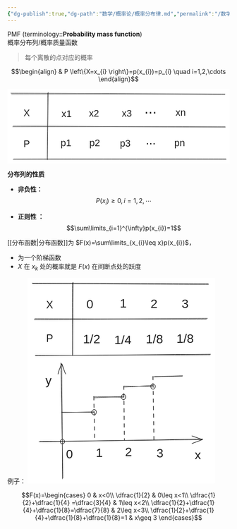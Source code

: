 ```yaml
---
{"dg-publish":true,"dg-path":"数学/概率论/概率分布律.md","permalink":"/数学/概率论/概率分布律/","dgPassFrontmatter":true,"noteIcon":"","created":"2024-05-21T15:20:28.412+08:00","updated":"2024-09-04T14:29:41.683+08:00"}
---
```


PMF   (terminology::**Probability mass function**)  
概率分布列/概率质量函数
>每个离散的点对应的概率

$$\begin{align}
 & P \left\{X=x_{i} \right\}=p(x_{i})=p_{i} \quad  i=1,2,\cdots
\end{align}$$

<svg xmlns="http://www.w3.org/2000/svg" version="1.1" viewBox="0 0 651.1904273054424 218.25835109083118" width="651.1904273054424" height="218.25835109083118">  <!-- svg-source:excalidraw -->    <defs>    <style class="style-fonts">      @font-face {        font-family: "Virgil";        src: url("https://excalidraw.com/Virgil.woff2");      }      @font-face {        font-family: "Cascadia";        src: url("https://excalidraw.com/Cascadia.woff2");      }      @font-face {        font-family: "Assistant";        src: url("https://excalidraw.com/Assistant-Regular.woff2");      }    </style>      </defs>  <rect x="0" y="0" width="651.1904273054424" height="218.25835109083118" fill="#ffffff"></rect><g stroke-linecap="round"><g transform="translate(10.426605924963951 13.311196283687877) rotate(0 313.1182355762029 1.232675344149584)"><path d="M-0.43 -0.69 C104.04 -0.57, 523.07 1.18, 627.41 1.71 M1.55 1.56 C105.91 1.73, 523.25 2.47, 627.08 2.86" stroke="#1e1e1e" stroke-width="1" fill="none"></path></g></g><mask></mask><g stroke-linecap="round"><g transform="translate(16.806987226759702 207.04975422225107) rotate(0 311.8740104190444 -0.18074568723091033)"><path d="M-0.36 -0.36 C103.76 -0.46, 520.51 -0.19, 624.38 -0.04 M1.65 -1.59 C105.7 -2.12, 519.83 -2.03, 623.77 -1.99" stroke="#1e1e1e" stroke-width="1" fill="none"></path></g></g><mask></mask><g stroke-linecap="round"><g transform="translate(15.4400689659019 109.71159637526353) rotate(0 311.0653955013634 0.9918527578054182)"><path d="M1 -0.83 C104.76 -0.48, 519.85 2.2, 623.28 2.83 M0.06 1.35 C103.71 1.3, 519.52 1.2, 622.93 1.14" stroke="#1e1e1e" stroke-width="1" fill="none"></path></g></g><mask></mask><g stroke-linecap="round"><g transform="translate(119.44141072501321 11.0439554542304) rotate(0 -0.9894983262966264 98.19539816542601)"><path d="M0.13 -1.04 C-0.15 31.87, -1.59 164.12, -1.95 197.21 M-1.26 1.02 C-1.68 33.62, -2.63 163.06, -2.89 195.52" stroke="#1e1e1e" stroke-width="1" fill="none"></path></g></g><mask></mask><g transform="translate(47.23012536075089 54.79045691340025) rotate(0 9.337890625 16.09999999999991)"><text x="0" y="25.760546874999996" font-family="Helvetica, Segoe UI Emoji" font-size="28px" fill="#1e1e1e" text-anchor="start" style="white-space: pre;" direction="ltr" dominant-baseline="alphabetic">X</text></g><g transform="translate(47.18298695118017 145.27455645620057) rotate(0 9.337890625 16.09999999999991)"><text x="0" y="25.760546874999996" font-family="Helvetica, Segoe UI Emoji" font-size="28px" fill="#1e1e1e" text-anchor="start" style="white-space: pre;" direction="ltr" dominant-baseline="alphabetic">P</text></g><g transform="translate(158.7091974760903 56.57052142775092) rotate(0 14.7861328125 16.09999999999991)"><text x="0" y="25.760546874999996" font-family="Helvetica, Segoe UI Emoji" font-size="28px" fill="#1e1e1e" text-anchor="start" style="white-space: pre;" direction="ltr" dominant-baseline="alphabetic">x1</text></g><g transform="translate(156.14468245885212 142.516244068991) rotate(0 15.572265625 16.09999999999991)"><text x="0" y="25.760546874999996" font-family="Helvetica, Segoe UI Emoji" font-size="28px" fill="#1e1e1e" text-anchor="start" style="white-space: pre;" direction="ltr" dominant-baseline="alphabetic">p1</text></g><g transform="translate(240.1587912561206 142.55291426997155) rotate(0 15.572265625 16.09999999999991)"><text x="0" y="25.760546874999996" font-family="Helvetica, Segoe UI Emoji" font-size="28px" fill="#1e1e1e" text-anchor="start" style="white-space: pre;" direction="ltr" dominant-baseline="alphabetic">p2</text></g><g transform="translate(329.6515436851707 143.68264985728865) rotate(0 15.572265625 16.09999999999991)"><text x="0" y="25.760546874999996" font-family="Helvetica, Segoe UI Emoji" font-size="28px" fill="#1e1e1e" text-anchor="start" style="white-space: pre;" direction="ltr" dominant-baseline="alphabetic">p3</text></g><g transform="translate(239.03911545249264 56.15924372049949) rotate(0 14.7861328125 16.09999999999991)"><text x="0" y="25.760546874999996" font-family="Helvetica, Segoe UI Emoji" font-size="28px" fill="#1e1e1e" text-anchor="start" style="white-space: pre;" direction="ltr" dominant-baseline="alphabetic">x2</text></g><g transform="translate(335.25008314906006 55.46552834564818) rotate(0 14.7861328125 16.09999999999991)"><text x="0" y="25.760546874999996" font-family="Helvetica, Segoe UI Emoji" font-size="28px" fill="#1e1e1e" text-anchor="start" style="white-space: pre;" direction="ltr" dominant-baseline="alphabetic">x3</text></g><g transform="translate(401.3917227475872 33.3780097182057) rotate(0 17.923404311204536 24.729467975248326)"><text x="0" y="39.567988755912765" font-family="Helvetica, Segoe UI Emoji" font-size="43.0077703917362px" fill="#1e1e1e" text-anchor="start" style="white-space: pre;" direction="ltr" dominant-baseline="alphabetic">...</text></g><g transform="translate(405.5821887589958 130.8932302985363) rotate(0 14.55563821296846 20.082858300634598)"><text x="0" y="32.133255443321815" font-family="Helvetica, Segoe UI Emoji" font-size="34.926710088060226px" fill="#1e1e1e" text-anchor="start" style="white-space: pre;" direction="ltr" dominant-baseline="alphabetic">...</text></g><g transform="translate(492.9897761147463 53.4268304371717) rotate(0 14.7861328125 16.09999999999991)"><text x="0" y="25.760546874999996" font-family="Helvetica, Segoe UI Emoji" font-size="28px" fill="#1e1e1e" text-anchor="start" style="white-space: pre;" direction="ltr" dominant-baseline="alphabetic">xn</text></g><g transform="translate(489.16438855450144 141.82806457466359) rotate(0 15.572265625 16.09999999999991)"><text x="0" y="25.760546874999996" font-family="Helvetica, Segoe UI Emoji" font-size="28px" fill="#1e1e1e" text-anchor="start" style="white-space: pre;" direction="ltr" dominant-baseline="alphabetic">pn</text></g></svg>

**分布列的性质**
- **非负性：**
$$P(x_{i})\geq 0,i=1,2,\cdots$$

- **正则性 ：**
$$\sum\limits_{i=1}^{\infty}p(x_{i})=1$$


[[分布函数\|分布函数]]为 $F(x)=\sum\limits_{x_{i}\leq x}p(x_{i})$，
- 为一个阶梯函数
- $X$ 在 $x_{k}$ 处的概率就是 $F(x)$ 在间断点处的跃度

例子：
<svg xmlns="http://www.w3.org/2000/svg" version="1.1" viewBox="0 0 424.7525350546463 465.8749177631353" width="424.7525350546463" height="465.8749177631353">  <!-- svg-source:excalidraw -->    <defs>    <style class="style-fonts">      @font-face {        font-family: "Virgil";        src: url("https://excalidraw.com/Virgil.woff2");      }      @font-face {        font-family: "Cascadia";        src: url("https://excalidraw.com/Cascadia.woff2");      }      @font-face {        font-family: "Assistant";        src: url("https://excalidraw.com/Assistant-Regular.woff2");      }    </style>      </defs>  <rect x="0" y="0" width="424.7525350546463" height="465.8749177631353" fill="#ffffff"></rect><g stroke-linecap="round"><g transform="translate(11.153494500806552 12.367022899876702) rotate(0 198.96812931203306 0.6700848455764117)"><path d="M0.2 0.19 C66.79 0.6, 332.64 2.17, 399.03 2.25 M-1.15 -0.75 C65.42 -0.65, 332.12 0.21, 398.66 0.6" stroke="#1e1e1e" stroke-width="1" fill="none"></path></g></g><mask></mask><g stroke-linecap="round"><g transform="translate(16.869547523727725 175.24804443501034) rotate(0 198.65233343486568 -0.8073718670038943)"><path d="M1.09 0.91 C67.37 0.49, 332.02 -1.94, 397.88 -2.3 M0.21 0.34 C66.36 0.05, 330.84 -0.5, 397.24 -1.12" stroke="#1e1e1e" stroke-width="1" fill="none"></path></g></g><mask></mask><g stroke-linecap="round"><g transform="translate(15.359024327602686 93.23223614464314) rotate(0 195.60835220721998 -0.0778437921976547)"><path d="M0.58 -0.68 C65.42 -0.8, 324.88 0.21, 390.16 0.22 M-0.58 1.57 C64.53 1.01, 326.88 -1.52, 392.32 -1.7" stroke="#1e1e1e" stroke-width="1" fill="none"></path></g></g><mask></mask><g stroke-linecap="round"><g transform="translate(102.60026680277078 10.465154100814743) rotate(0 -0.8300379779057465 82.37094249358665)"><path d="M-1.06 0.38 C-1.25 27.88, -0.48 137.02, -0.61 164.29 M0.59 -0.47 C0.28 27.26, -0.46 138.03, -1.01 165.6" stroke="#1e1e1e" stroke-width="1" fill="none"></path></g></g><mask></mask><g transform="translate(42.026026611727715 47.161787785401884) rotate(0 7.833064135933171 13.505441180783237)"><text x="0" y="21.609164633858395" font-family="Helvetica, Segoe UI Emoji" font-size="23.487723792666383px" fill="#1e1e1e" text-anchor="start" style="white-space: pre;" direction="ltr" dominant-baseline="alphabetic">X</text></g><g transform="translate(41.986484685155474 123.06412841716701) rotate(0 7.833064135933171 13.505441180783237)"><text x="0" y="21.609164633858395" font-family="Helvetica, Segoe UI Emoji" font-size="23.487723792666383px" fill="#1e1e1e" text-anchor="start" style="white-space: pre;" direction="ltr" dominant-baseline="alphabetic">P</text></g><g transform="translate(133.23654692329077 43.29841937290166) rotate(0 15.5654296875 16.09999999999991)"><text x="0" y="25.760546874999996" font-family="Helvetica, Segoe UI Emoji" font-size="28px" fill="#1e1e1e" text-anchor="start" style="white-space: pre;" direction="ltr" dominant-baseline="alphabetic">0  </text></g><g transform="translate(209.03891669165338 40.95463387710515) rotate(0 7.7861328125 16.09999999999991)"><text x="0" y="25.760546874999996" font-family="Helvetica, Segoe UI Emoji" font-size="28px" fill="#1e1e1e" text-anchor="start" style="white-space: pre;" direction="ltr" dominant-baseline="alphabetic">1</text></g><g transform="translate(278.63960458424083 42.1338257271932) rotate(0 7.7861328125 16.09999999999991)"><text x="0" y="25.760546874999996" font-family="Helvetica, Segoe UI Emoji" font-size="28px" fill="#1e1e1e" text-anchor="start" style="white-space: pre;" direction="ltr" dominant-baseline="alphabetic">2</text></g><g transform="translate(349.2034861019939 42.5859823701544) rotate(0 7.7861328125 16.09999999999991)"><text x="0" y="25.760546874999996" font-family="Helvetica, Segoe UI Emoji" font-size="28px" fill="#1e1e1e" text-anchor="start" style="white-space: pre;" direction="ltr" dominant-baseline="alphabetic">3</text></g><g transform="translate(125.53550830580676 122.65286693400867) rotate(0 19.4619140625 16.09999999999991)"><text x="0" y="25.760546874999996" font-family="Helvetica, Segoe UI Emoji" font-size="28px" fill="#1e1e1e" text-anchor="start" style="white-space: pre;" direction="ltr" dominant-baseline="alphabetic">1/2</text></g><g transform="translate(196.43187380257703 124.09407076295383) rotate(0 19.4619140625 16.09999999999991)"><text x="0" y="25.760546874999996" font-family="Helvetica, Segoe UI Emoji" font-size="28px" fill="#1e1e1e" text-anchor="start" style="white-space: pre;" direction="ltr" dominant-baseline="alphabetic">1/4</text></g><g transform="translate(268.0706965370574 122.39081896943844) rotate(0 19.4619140625 16.09999999999991)"><text x="0" y="25.760546874999996" font-family="Helvetica, Segoe UI Emoji" font-size="28px" fill="#1e1e1e" text-anchor="start" style="white-space: pre;" direction="ltr" dominant-baseline="alphabetic">1/8</text></g><g transform="translate(337.584011117646 121.43000042315816) rotate(0 19.4619140625 16.09999999999991)"><text x="0" y="25.760546874999996" font-family="Helvetica, Segoe UI Emoji" font-size="28px" fill="#1e1e1e" text-anchor="start" style="white-space: pre;" direction="ltr" dominant-baseline="alphabetic">1/8</text></g><g stroke-linecap="round"><g transform="translate(25.861507177898176 371.42130747900364) rotate(0 185.66950575932046 -2.9934140371346984)"><path d="M-0.26 0.26 C61.54 -0.64, 309.47 -4.97, 371.37 -6.21 M1.81 -0.64 C63.4 -1.3, 309.02 -3.82, 370.44 -4.79" stroke="#1e1e1e" stroke-width="1" fill="none"></path></g><g transform="translate(25.861507177898176 371.42130747900364) rotate(0 185.66950575932046 -2.9934140371346984)"><path d="M347.06 4.05 C355.74 1.06, 363.11 -2.4, 370.44 -4.79 M347.06 4.05 C352.54 1.6, 356.33 1.07, 370.44 -4.79" stroke="#1e1e1e" stroke-width="1" fill="none"></path></g><g transform="translate(25.861507177898176 371.42130747900364) rotate(0 185.66950575932046 -2.9934140371346984)"><path d="M346.84 -13.05 C355.49 -10.05, 362.94 -7.53, 370.44 -4.79 M346.84 -13.05 C352.27 -12.06, 356.1 -9.16, 370.44 -4.79" stroke="#1e1e1e" stroke-width="1" fill="none"></path></g></g><mask></mask><g stroke-linecap="round"><g transform="translate(79.0692613208499 454.87707330075) rotate(0 -1.5245866232911567 -131.11476784639058)"><path d="M0.81 -1.06 C0.31 -44.58, -3.12 -218.63, -3.94 -262.15 M-0.22 1 C-0.27 -42.23, -1.44 -216.94, -1.7 -260.56" stroke="#1e1e1e" stroke-width="1" fill="none"></path></g><g transform="translate(79.0692613208499 454.87707330075) rotate(0 -1.5245866232911567 -131.11476784639058)"><path d="M7 -237.13 C3.48 -243.8, 3.44 -249.35, -1.7 -260.56 M7 -237.13 C3.52 -244.46, 0.82 -252.44, -1.7 -260.56" stroke="#1e1e1e" stroke-width="1" fill="none"></path></g><g transform="translate(79.0692613208499 454.87707330075) rotate(0 -1.5245866232911567 -131.11476784639058)"><path d="M-10.1 -237.02 C-9.79 -243.84, -6 -249.4, -1.7 -260.56 M-10.1 -237.02 C-8.33 -244.26, -5.78 -252.27, -1.7 -260.56" stroke="#1e1e1e" stroke-width="1" fill="none"></path></g></g><mask></mask><g stroke-linecap="round" transform="translate(73.91960610222995 365.51506266049364) rotate(0 4.858834144292871 5.466201757548561)"><path d="M4.94 -0.14 C5.86 -0.14, 7.64 0.56, 8.37 1.48 C9.09 2.4, 9.16 4.1, 9.27 5.35 C9.37 6.61, 9.53 8.08, 8.98 9.01 C8.42 9.94, 7.04 10.7, 5.93 10.96 C4.82 11.21, 3.24 11.11, 2.31 10.56 C1.38 10, 0.66 8.82, 0.34 7.63 C0.03 6.45, 0.06 4.51, 0.42 3.46 C0.78 2.41, 1.71 1.93, 2.51 1.33 C3.31 0.72, 4.57 0.11, 5.21 -0.14 C5.85 -0.4, 6.32 -0.26, 6.33 -0.19 M5.79 -0.17 C6.7 -0.32, 6.89 0.4, 7.55 1.17 C8.21 1.95, 9.49 3.29, 9.73 4.48 C9.97 5.68, 9.45 7.4, 8.99 8.32 C8.54 9.23, 8.01 9.58, 7.02 9.97 C6.03 10.36, 4.05 10.94, 3.06 10.65 C2.07 10.36, 1.55 9.24, 1.05 8.22 C0.55 7.2, 0 5.63, 0.06 4.55 C0.13 3.46, 0.72 2.54, 1.45 1.71 C2.18 0.88, 3.83 -0.08, 4.45 -0.46 C5.07 -0.84, 5.04 -0.69, 5.17 -0.58" stroke="#1e1e1e" stroke-width="1" fill="none"></path></g><g stroke-linecap="round"><g transform="translate(77.56381178176443 304.7794757142028) rotate(0 36.03644220496628 -0.2024603194915926)"><path d="M0.12 0.36 C12.17 0.28, 61.19 -0.91, 73.03 -1.1 M-1.28 -0.49 C10.64 -0.38, 60.11 -0.06, 72.59 0.07" stroke="#1e1e1e" stroke-width="1" fill="none"></path></g></g><mask></mask><g stroke-linecap="round"><g transform="translate(150.0415367593654 267.93319223127037) rotate(0 1.3915560951637502 50.24279012305146)"><path d="M0.03 1.15 C0.24 17.76, 1.67 83.27, 1.97 99.87" stroke="#1e1e1e" stroke-width="1.5" fill="none" stroke-dasharray="8 9"></path></g></g><mask></mask><g stroke-linecap="round"><g transform="translate(149.63669619169698 269.9577420453097) rotate(0 33.607025132819814 -0.20244697427233405)"><path d="M-0.35 -0.53 C11.1 -0.55, 56.55 0.45, 67.7 0.52 M1.66 1.8 C13.09 1.41, 56.38 -1.05, 67.01 -1.11" stroke="#1e1e1e" stroke-width="1" fill="none"></path></g></g><mask></mask><g stroke-linecap="round" transform="translate(145.39175202680462 298.486808736071) rotate(0 5.119968260498851 6.053195543948959)"><path d="M4.45 0.2 C5.58 -0.13, 7.1 -0.21, 8.09 0.43 C9.08 1.07, 10.09 2.8, 10.38 4.06 C10.68 5.32, 10.36 6.76, 9.86 8 C9.36 9.23, 8.35 10.79, 7.38 11.48 C6.41 12.17, 5.02 12.43, 4.04 12.14 C3.06 11.86, 2.15 10.86, 1.49 9.78 C0.83 8.7, 0.15 6.93, 0.09 5.66 C0.02 4.39, 0.36 3.1, 1.11 2.15 C1.85 1.21, 4.02 0.35, 4.55 -0.02 C5.09 -0.38, 4.33 -0.13, 4.3 -0.06 M5.51 -0.2 C6.6 -0.02, 8.32 1.5, 9.11 2.49 C9.9 3.47, 10.3 4.29, 10.25 5.68 C10.2 7.07, 9.46 9.65, 8.83 10.8 C8.2 11.96, 7.62 12.69, 6.47 12.64 C5.32 12.58, 3.07 11.19, 1.91 10.47 C0.75 9.76, -0.11 9.4, -0.48 8.34 C-0.84 7.29, -0.89 5.41, -0.27 4.14 C0.35 2.87, 2.06 1.36, 3.24 0.71 C4.41 0.06, 6.18 0.39, 6.77 0.25 C7.36 0.1, 6.79 -0.22, 6.77 -0.16" stroke="#1e1e1e" stroke-width="1" fill="none"></path></g><g stroke-linecap="round"><g transform="translate(218.74879988667476 244.21642372397582) rotate(0 0.5365248680687245 62.024174186604796)"><path d="M-0.63 1 C-0.5 21.55, 0.32 102.59, 0.73 123.07" stroke="#1e1e1e" stroke-width="1.5" fill="none" stroke-dasharray="8 9"></path></g></g><mask></mask><g stroke-linecap="round"><g transform="translate(217.80664086235043 246.28018989495604) rotate(0 32.6798302060498 -0.6376357827921311)"><path d="M0.7 -0.99 C11.43 -0.98, 53.35 -0.54, 64.27 -0.61 M-0.39 1.1 C10.7 0.82, 55.36 -2.16, 66.41 -2.39" stroke="#1e1e1e" stroke-width="1" fill="none"></path></g></g><mask></mask><g stroke-linecap="round"><g transform="translate(286.2456990489885 223.91689301509132) rotate(0 32.172702119173096 -0.5531107206531942)"><path d="M-0.41 0.35 C10.33 -0.11, 54.49 -1.99, 65.15 -2.09 M1.58 -0.51 C12.16 -0.91, 53.88 -0.79, 64.63 -1.06" stroke="#1e1e1e" stroke-width="1" fill="none"></path></g></g><mask></mask><g stroke-linecap="round"><g transform="translate(284.3204442492531 224.26970319537259) rotate(0 0.6729400368188863 72.66340646975868)"><path d="M-0.1 -1.09 C0.11 23.4, 1.83 122.26, 2.14 146.51" stroke="#1e1e1e" stroke-width="1.5" fill="none" stroke-dasharray="8 9"></path></g></g><mask></mask><g stroke-linecap="round" transform="translate(212.28278755986915 263.8491026008901) rotate(0 5.119968260498851 6.053195543948959)"><path d="M5.42 0.39 C6.52 0.31, 8.1 0.52, 8.84 1.49 C9.58 2.46, 9.82 4.78, 9.87 6.21 C9.93 7.65, 9.73 9.19, 9.17 10.09 C8.62 10.98, 7.65 11.41, 6.56 11.58 C5.47 11.76, 3.72 11.61, 2.64 11.14 C1.56 10.68, 0.4 9.96, 0.06 8.79 C-0.27 7.61, 0.2 5.44, 0.62 4.09 C1.04 2.75, 1.73 1.3, 2.58 0.7 C3.44 0.1, 5.16 0.58, 5.75 0.51 C6.34 0.43, 6.11 0.29, 6.14 0.25 M4.38 -0.18 C5.43 -0.15, 7.32 0.88, 8.26 1.64 C9.21 2.4, 9.85 3.24, 10.04 4.4 C10.23 5.55, 9.98 7.35, 9.42 8.59 C8.86 9.82, 7.54 11.16, 6.68 11.82 C5.82 12.47, 5.31 13.01, 4.26 12.53 C3.22 12.05, 1.02 10.21, 0.42 8.93 C-0.19 7.65, 0.33 6.09, 0.61 4.86 C0.9 3.64, 1.47 2.44, 2.12 1.58 C2.77 0.72, 3.97 -0.07, 4.5 -0.32 C5.03 -0.57, 5.24 -0.01, 5.31 0.06" stroke="#1e1e1e" stroke-width="1" fill="none"></path></g><g stroke-linecap="round" transform="translate(278.9402380885987 240.2956483541857) rotate(0 5.119968260498865 6.053195543948959)"><path d="M4.06 0.37 C4.99 0, 6.09 -0.15, 7.08 0.35 C8.06 0.85, 9.39 2.08, 9.95 3.37 C10.51 4.67, 10.83 6.76, 10.43 8.12 C10.04 9.48, 8.54 10.91, 7.59 11.53 C6.64 12.15, 5.69 12.02, 4.72 11.82 C3.75 11.63, 2.48 11.33, 1.77 10.36 C1.06 9.38, 0.68 7.24, 0.48 5.95 C0.27 4.66, -0.1 3.64, 0.53 2.62 C1.16 1.6, 3.68 0.19, 4.25 -0.17 C4.83 -0.53, 3.99 0.37, 3.98 0.45 M4.45 0.1 C5.43 -0.19, 7.06 -0.09, 8.09 0.65 C9.13 1.39, 10.41 3.32, 10.65 4.54 C10.89 5.77, 9.91 6.99, 9.52 8 C9.12 9.02, 9.05 10.03, 8.26 10.64 C7.47 11.24, 5.91 11.7, 4.78 11.64 C3.65 11.59, 2.25 11.26, 1.49 10.31 C0.74 9.37, 0.19 7.39, 0.26 5.98 C0.33 4.57, 1.17 2.93, 1.92 1.85 C2.66 0.76, 4.31 -0.23, 4.73 -0.54 C5.14 -0.85, 4.36 -0.2, 4.42 -0.02" stroke="#1e1e1e" stroke-width="1" fill="none"></path></g><g transform="translate(154.7872762248788 379.7749379202605) rotate(0 7.7861328125 16.09999999999991)"><text x="0" y="25.760546874999996" font-family="Helvetica, Segoe UI Emoji" font-size="28px" fill="#1e1e1e" text-anchor="start" style="white-space: pre;" direction="ltr" dominant-baseline="alphabetic">1</text></g><g transform="translate(220.89434429109227 378.6780932079423) rotate(0 7.7861328125 16.09999999999991)"><text x="0" y="25.760546874999996" font-family="Helvetica, Segoe UI Emoji" font-size="28px" fill="#1e1e1e" text-anchor="start" style="white-space: pre;" direction="ltr" dominant-baseline="alphabetic">2</text></g><g transform="translate(86.90641341199486 382.8618064657667) rotate(0 7.7861328125 16.09999999999991)"><text x="0" y="25.760546874999996" font-family="Helvetica, Segoe UI Emoji" font-size="28px" fill="#1e1e1e" text-anchor="start" style="white-space: pre;" direction="ltr" dominant-baseline="alphabetic">0</text></g><g transform="translate(292.32592024082317 380.834032412778) rotate(0 7.7861328125 16.09999999999991)"><text x="0" y="25.760546874999996" font-family="Helvetica, Segoe UI Emoji" font-size="28px" fill="#1e1e1e" text-anchor="start" style="white-space: pre;" direction="ltr" dominant-baseline="alphabetic">3</text></g><g transform="translate(378.93135855910896 384.7790994916786) rotate(0 7 16.09999999999991)"><text x="0" y="25.760546874999996" font-family="Helvetica, Segoe UI Emoji" font-size="28px" fill="#1e1e1e" text-anchor="start" style="white-space: pre;" direction="ltr" dominant-baseline="alphabetic">x</text></g><g transform="translate(40.232038009009415 215.8802982813463) rotate(0 7 16.09999999999991)"><text x="0" y="25.760546874999996" font-family="Helvetica, Segoe UI Emoji" font-size="28px" fill="#1e1e1e" text-anchor="start" style="white-space: pre;" direction="ltr" dominant-baseline="alphabetic">y</text></g></svg>


$$F(x)=\begin{cases}
0  & x<0\\ 
\dfrac{1}{2}  & 0\leq x<1\\
\dfrac{1}{2}+\dfrac{1}{4} =\dfrac{3}{4} & 1\leq x<2\\
\dfrac{1}{2}+\dfrac{1}{4}+\dfrac{1}{8}=\dfrac{7}{8}  & 2\leq x<3\\
\dfrac{1}{2}+\dfrac{1}{4}+\dfrac{1}{8}+\dfrac{1}{8}=1  & x\geq 3
\end{cases}$$

